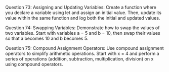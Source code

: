 Question 73: Assigning and Updating Variables: Create a function where you declare a variable using let and assign an initial value. Then, update its value within the same function and log both the initial and updated values.

Question 74: Swapping Variables: Demonstrate how to swap the values of two variables. Start with variables a = 5 and b = 10, then swap their values so that a becomes 10 and b becomes 5.

Question 75: Compound Assignment Operators: Use compound assignment operators to simplify arithmetic operations. Start with x = 4 and perform a series of operations (addition, subtraction, multiplication, division) on x using compound operators.